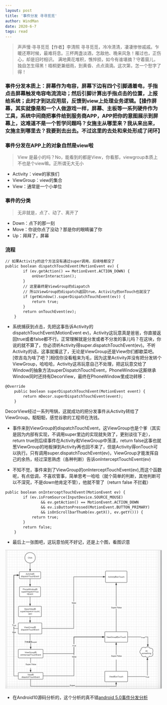 ```yaml
---
layout: post
title: '事件分发 寻寻觅觅'
author: WindMan
date: 2020-6-7
tags: read 
---
```

> 声声慢·寻寻觅觅【作者】李清照
寻寻觅觅，冷冷清清，凄凄惨惨戚戚。乍暖还寒时候，最难将息。三杯两盏淡酒，怎敌他、晚来风急！雁过也，正伤心，却是旧时相识。
满地黄花堆积，憔悴损，如今有谁堪摘？守着窗儿，独自怎生得黑！梧桐更兼细雨，到黄昏、点点滴滴。这次第，怎一个愁字了得！

### 事件分发本质上：屏幕作为电容，屏幕下边有四个引脚通着电，手指点击屏幕触发电容电流流动；然后引脚计算出手指点击的位置，上报给系统；此时才到达应用层，反馈到view上处理业务逻辑。【操作屏幕，其实就像是和一个人做游戏一样，屏幕、主板等一系列硬件作为工具，系统中间商把事件给到服务商APP，APP把你的意图展示到屏幕上，这难道不是一个哲学问题吗？女施主从哪里来？我从来出来，女施主到哪里去？我要到去出去。不过这里的去处和来处形成了闭环】

### 事件分发在APP上的对象自然是view啦
> View 是最小的吗？No，能看到的都是View，你看那，viewgroup本质上不也是个view嘛。正所谓无大无小

+ Activity：view的家族们
+ ViewGroup：view的集合
+ View：通常是一个小单位

### 事件的分类
> 无非就是，点了、动了、离开了  

+ Down：点下的那一刻
+ Move：你说你点了没动？那是你的眼睛骗了你
+ Up：拜拜了，屏幕

### 流程
```
// 如果Activity的这个方法没有通过super调用，后续啥都没了
public boolean dispatchTouchEvent(MotionEvent ev) {
        if (ev.getAction() == MotionEvent.ACTION_DOWN) {
            onUserInteraction();
        }
        // 这里最终是ViewGroup的diapatch
        // 所以ViewGroup的dispatch返回true，Activity的onTouch也就没了
        if (getWindow().superDispatchTouchEvent(ev)) {
            return true;
        }
        return onTouchEvent(ev);
    }
```
+ 系统捕获到点击，先把这事告诉Activity的dispatchTouchEvent(MotionEvent ev)，Activity这玩意真是爸爸，你直接返回true或者false都不行。正常理解就是分发或者不分发的事儿吗？在这块，你说的就不算了，你必须听Activity得super.dispatchTouchEvent(ev)。不听Activity的话，这事就撂这了，无论是ViewGroup还是View你们都歇菜吧。[侬吉岛为啥了吧？]相信你没看粗来为毛，因为这里Activity并没有把分发转个ViewGroup，哈哈哈，Activity这吊玩意自己不处理，把这玩意交给了Window的抽象方法superDispatchTouchEvent，PhoneWindow这厮继承Window同时还持有DecorView，最终在PhoneWindow里成功转移：
```
@Override
    public boolean superDispatchTouchEvent(MotionEvent event) {
        return mDecor.superDispatchTouchEvent(event);
    }
```
DecorView经过一系列甩锅，这就成功的把分发事件从Activity转给了ViewGroup。馹馹馹，感觉谷歌的工程师在洗钱。

+ 事件来到ViewGroup的dispatchTouchEvent，这ViewGroup也是个爹（其实是因为内部有实现，不调用super里边的实现就失效了，更别谈往下走），return true则后续事件在Activity和ViewGroup中荡漾，return false这事也就葱ViewGroup的地板弹到Activity再也回不来了，但是Activity得onTouch可以执行。只有调用super.dispatchTouchEvent(ev)，ViewGroup才能发挥自己的余热，经过深思熟虑（各种判断）告诉onInterceptTouchEvent(ev)

+ 不知不觉，事件来到了ViewGroup的onInterceptTouchEvent(ev),而这个函数呢，有点低调，不喜欢管事，简单思考一哈哈（就个简单的判断，其他判断可以不深究，不是down他肯定不管），他就不管了（return false 不拦截）
```
public boolean onInterceptTouchEvent(MotionEvent ev) {
        if (ev.isFromSource(InputDevice.SOURCE_MOUSE)
                && ev.getAction() == MotionEvent.ACTION_DOWN
                && ev.isButtonPressed(MotionEvent.BUTTON_PRIMARY)
                && isOnScrollbarThumb(ev.getX(), ev.getY())) {
            return true;
        }
        return false;
    }
```

+ 最后上一张图吧，这玩意怕死不好记，还是上个图，看图识意

![流程图](/assets/img/click/click.png)

+ 在Android10源码分析的，这个分析的真不错[android 5.0事件分发分析](https://www.jianshu.com/p/38015afcdb58)
